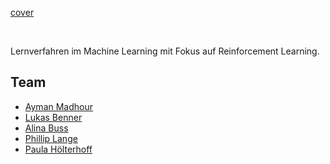 [cover](https://user-images.githubusercontent.com/46084416/168815437-488b523e-f27f-4f10-acb0-2563fc022376.png)

<br>

Lernverfahren im Machine Learning mit Fokus auf Reinforcement Learning.

## Team
- [Ayman Madhour](https://github.com/Madhour)
- [Lukas Benner](https://github.com/BennerLukas)
- [Alina Buss](https://github.com/Alinabuss)
- [Phillip Lange](https://github.com/Sabokou)
- [Paula Hölterhoff](https://github.com/phoelti)